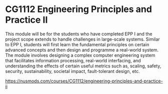 # CG1112 Engineering Principles and Practice II

This module will be for the students who have completed EPP I and the project scope extends to handle challenges in large-scale systems. Similar to EPP I, students will first learn the fundamental principles on certain advanced concepts and then design and programme a real-world system. The module involves designing a complex computer engineering system that facilitates information processing, real-world interfacing, and understanding the effects of certain useful metrics such as, scaling, safety, security, sustainability, societal impact, fault-tolerant design, etc.

https://nusmods.com/courses/CG1112/engineering-principles-and-practice-ii